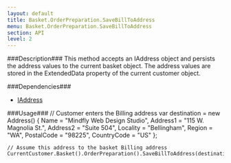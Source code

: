 ```yaml
---
layout: default
title: Basket.OrderPreparation.SaveBillToAddress
menu: Basket.OrderPreparation.SaveBillToAddress
section: API
level: 2
---
```

###Description###
This method accepts an IAddress object and persists the address values to the current basket object.  The address values are stored in the ExtendedData property of the current customer object.

###Dependencies###
- [IAddress](/api/interfaces/iaddress/)

###Usage###
    // Customer enters the Billing address
    var destination = new Address()
        {
            Name = "Mindfly Web Design Studio",
            Address1 = "115 W. Magnolia St.",
            Address2 = "Suite 504",
            Locality = "Bellingham",
            Region = "WA",
            PostalCode = "98225",
            CountryCode = "US"
        };

    // Assume this address to the basket Billing address
    CurrentCustomer.Basket().OrderPreparation().SaveBillToAddress(destination);

